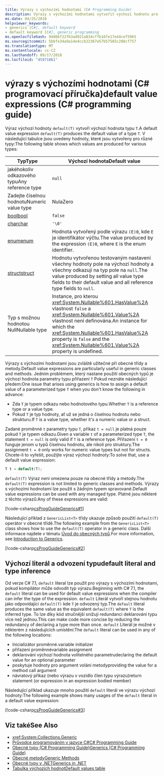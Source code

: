 ```yaml
---
title: Výrazy s výchozími hodnotami (C# Programming Guide)
description: Výrazy s výchozími hodnotami vytvořit výchozí hodnotu pro libovolný typ odkazu nebo typ hodnoty
ms.date: 04/25/2018
helpviewer_keywords:
- generics [C#], default keyword
- default keyword [C#], generic programming
ms.openlocfilehash: 94866f22fb3ad921a834cffb16fe17e44cef5965
ms.sourcegitcommit: 5bbfe34a9a14e4ccb22367e57b57585c208cf757
ms.translationtype: MT
ms.contentlocale: cs-CZ
ms.lasthandoff: 09/17/2018
ms.locfileid: "45971861"
---
```

# <a name="default-value-expressions-c-programming-guide"></a><span data-ttu-id="501ad-103">výrazy s výchozími hodnotami (C# programovací příručka)</span><span class="sxs-lookup"><span data-stu-id="501ad-103">default value expressions (C# programming guide)</span></span>

<span data-ttu-id="501ad-104">Výraz výchozí hodnoty `default(T)` vytvoří výchozí hodnota typu `T`.</span><span class="sxs-lookup"><span data-stu-id="501ad-104">A default value expression `default(T)` produces the default value of a type `T`.</span></span> <span data-ttu-id="501ad-105">V následující tabulce jsou uvedeny hodnoty, které jsou vytvořeny pro různé typy:</span><span class="sxs-lookup"><span data-stu-id="501ad-105">The following table shows which values are produced for various types:</span></span>

|<span data-ttu-id="501ad-106">Typ</span><span class="sxs-lookup"><span data-stu-id="501ad-106">Type</span></span>|<span data-ttu-id="501ad-107">Výchozí hodnota</span><span class="sxs-lookup"><span data-stu-id="501ad-107">Default value</span></span>|
|---------|---------|
|<span data-ttu-id="501ad-108">jakéhokoliv odkazového typu</span><span class="sxs-lookup"><span data-stu-id="501ad-108">Any reference type</span></span>|`null`|
|<span data-ttu-id="501ad-109">Zadejte číselnou hodnotu</span><span class="sxs-lookup"><span data-stu-id="501ad-109">Numeric value type</span></span>|<span data-ttu-id="501ad-110">Nula</span><span class="sxs-lookup"><span data-stu-id="501ad-110">Zero</span></span>|
|[<span data-ttu-id="501ad-111">bool</span><span class="sxs-lookup"><span data-stu-id="501ad-111">bool</span></span>](../../language-reference/keywords/bool.md)|`false`|
|[<span data-ttu-id="501ad-112">char</span><span class="sxs-lookup"><span data-stu-id="501ad-112">char</span></span>](../../language-reference/keywords/char.md)|`'\0'`|
|[<span data-ttu-id="501ad-113">enum</span><span class="sxs-lookup"><span data-stu-id="501ad-113">enum</span></span>](../../language-reference/keywords/enum.md)|<span data-ttu-id="501ad-114">Hodnota vytvořený podle výrazu `(E)0`, kde `E` je identifikátor výčtu.</span><span class="sxs-lookup"><span data-stu-id="501ad-114">The value produced by the expression `(E)0`, where `E` is the enum identifier.</span></span>|
|[<span data-ttu-id="501ad-115">struct</span><span class="sxs-lookup"><span data-stu-id="501ad-115">struct</span></span>](../../language-reference/keywords/struct.md)|<span data-ttu-id="501ad-116">Hodnotu vytvořenou testovaným nastavení všechny hodnoty pole na výchozí hodnoty a všechny odkazují na typ pole na `null`.</span><span class="sxs-lookup"><span data-stu-id="501ad-116">The value produced by setting all value type fields to their default value and all reference type fields to `null`.</span></span>|
|<span data-ttu-id="501ad-117">Typ s možnou hodnotou Null</span><span class="sxs-lookup"><span data-stu-id="501ad-117">Nullable type</span></span>|<span data-ttu-id="501ad-118">Instance, pro kterou <xref:System.Nullable%601.HasValue%2A> vlastnost `false` a <xref:System.Nullable%601.Value%2A> vlastnost není definována.</span><span class="sxs-lookup"><span data-stu-id="501ad-118">An instance for which the <xref:System.Nullable%601.HasValue%2A> property is `false` and the <xref:System.Nullable%601.Value%2A> property is undefined.</span></span>|

<span data-ttu-id="501ad-119">Výrazy s výchozími hodnotami jsou zvláště užitečné při obecné třídy a metody.</span><span class="sxs-lookup"><span data-stu-id="501ad-119">Default value expressions are particularly useful in generic classes and methods.</span></span> <span data-ttu-id="501ad-120">Jedním problémem, který nastane použití obecných typů je výchozí hodnota parametry typu přiřazení `T` Pokud neznáte následující předem:</span><span class="sxs-lookup"><span data-stu-id="501ad-120">One issue that arises using generics is how to assign a default value of a parameterized type `T` when you don't know the following in advance:</span></span>

- <span data-ttu-id="501ad-121">Zda `T` je typem odkazu nebo hodnotového typu.</span><span class="sxs-lookup"><span data-stu-id="501ad-121">Whether `T` is a reference type or a value type.</span></span>
- <span data-ttu-id="501ad-122">Pokud `T` je typ hodnoty, ať už se jedná o číselnou hodnotu nebo strukturu.</span><span class="sxs-lookup"><span data-stu-id="501ad-122">If `T` is a value type, whether it's a numeric value or a struct.</span></span>

 <span data-ttu-id="501ad-123">Zadané proměnné `t` parametry typu `T`, příkaz `t = null` je platná pouze pokud `T` je typem odkazu.</span><span class="sxs-lookup"><span data-stu-id="501ad-123">Given a variable `t` of a parameterized type `T`, the statement `t = null` is only valid if `T` is a reference type.</span></span> <span data-ttu-id="501ad-124">Přiřazení `t = 0` funguje jenom u typů číselnou hodnotu, ale nikoli pro struktury.</span><span class="sxs-lookup"><span data-stu-id="501ad-124">The assignment `t = 0` only works for numeric value types but not for structs.</span></span> <span data-ttu-id="501ad-125">Chcete-li to vyřešit, použijte výraz výchozí hodnoty:</span><span class="sxs-lookup"><span data-stu-id="501ad-125">To solve that, use a default value expression:</span></span>

```csharp
T t = default(T);
```

<span data-ttu-id="501ad-126">`default(T)` Výraz není omezena pouze na obecné třídy a metody.</span><span class="sxs-lookup"><span data-stu-id="501ad-126">The `default(T)` expression is not limited to generic classes and methods.</span></span> <span data-ttu-id="501ad-127">Výrazy s výchozími hodnotami lze použít s žádným typem spravované.</span><span class="sxs-lookup"><span data-stu-id="501ad-127">Default value expressions can be used with any managed type.</span></span> <span data-ttu-id="501ad-128">Platné jsou některé z těchto výrazů:</span><span class="sxs-lookup"><span data-stu-id="501ad-128">Any of these expressions are valid:</span></span>

 [!code-csharp[csProgGuideGenerics#1](../../../../samples/snippets/csharp/programming-guide/statements-expressions-operators/default-value-expressions.cs)]

 <span data-ttu-id="501ad-129">Následující příklad z `GenericList<T>` třídy ukazuje způsob použití `default(T)` operátor v obecné třídě.</span><span class="sxs-lookup"><span data-stu-id="501ad-129">The following example from the `GenericList<T>` class shows how to use the `default(T)` operator in a generic class.</span></span> <span data-ttu-id="501ad-130">Další informace najdete v tématu [Úvod do obecných typů](../generics/introduction-to-generics.md).</span><span class="sxs-lookup"><span data-stu-id="501ad-130">For more information, see [Introduction to Generics](../generics/introduction-to-generics.md).</span></span>

 [!code-csharp[csProgGuideGenerics#2](../../../../samples/snippets/csharp/VS_Snippets_VBCSharp/csProgGuideGenerics/CS/Generics.cs#Snippet41)]

## <a name="default-literal-and-type-inference"></a><span data-ttu-id="501ad-131">Výchozí literál a odvození typu</span><span class="sxs-lookup"><span data-stu-id="501ad-131">default literal and type inference</span></span>

<span data-ttu-id="501ad-132">Od verze C# 7.1, `default` literal lze použít pro výrazy s výchozími hodnotami, pokud kompilátor může odvodit typ výrazu.</span><span class="sxs-lookup"><span data-stu-id="501ad-132">Beginning with C# 7.1, the `default` literal can be used for default value expressions when the compiler can infer the type of the expression.</span></span> <span data-ttu-id="501ad-133">`default` Literál vytvoří stejnou hodnotu jako odpovídající `default(T)` kde `T` je odvozený typ.</span><span class="sxs-lookup"><span data-stu-id="501ad-133">The `default` literal produces the same value as the equivalent `default(T)` where `T` is the inferred type.</span></span> <span data-ttu-id="501ad-134">To lze díky kód stručnější snižují redundanci deklarování typu více než jednou.</span><span class="sxs-lookup"><span data-stu-id="501ad-134">This can make code more concise by reducing the redundancy of declaring a type more than once.</span></span> <span data-ttu-id="501ad-135">`default` Literál je možné v některém z následujících umístění:</span><span class="sxs-lookup"><span data-stu-id="501ad-135">The `default` literal can be used in any of the following locations:</span></span>

- <span data-ttu-id="501ad-136">Inicializátor proměnné.</span><span class="sxs-lookup"><span data-stu-id="501ad-136">variable initializer</span></span>
- <span data-ttu-id="501ad-137">přiřazení proměnné</span><span class="sxs-lookup"><span data-stu-id="501ad-137">variable assignment</span></span>
- <span data-ttu-id="501ad-138">deklarování výchozí hodnota volitelného parametru</span><span class="sxs-lookup"><span data-stu-id="501ad-138">declaring the default value for an optional parameter</span></span>
- <span data-ttu-id="501ad-139">poskytuje hodnoty pro argument volání metody</span><span class="sxs-lookup"><span data-stu-id="501ad-139">providing the value for a method call argument</span></span>
- <span data-ttu-id="501ad-140">návratový příkaz (nebo výrazu v vozidlo člen typu výrazu)</span><span class="sxs-lookup"><span data-stu-id="501ad-140">return statement (or expression in an expression bodied member)</span></span>

<span data-ttu-id="501ad-141">Následující příklad ukazuje mnoho použití `default` literál ve výrazu výchozí hodnoty:</span><span class="sxs-lookup"><span data-stu-id="501ad-141">The following example shows many usages of the `default` literal in a default value expression:</span></span>

[!code-csharp[csProgGuideGenerics#3](../../../../samples/snippets/csharp/programming-guide/statements-expressions-operators/default-literal.cs)]

## <a name="see-also"></a><span data-ttu-id="501ad-142">Viz také</span><span class="sxs-lookup"><span data-stu-id="501ad-142">See Also</span></span>

- <xref:System.Collections.Generic>  
- [<span data-ttu-id="501ad-143">Průvodce programováním v jazyce C#</span><span class="sxs-lookup"><span data-stu-id="501ad-143">C# Programming Guide</span></span>](../index.md)  
- [<span data-ttu-id="501ad-144">Obecné typy (C# Programming Guide)</span><span class="sxs-lookup"><span data-stu-id="501ad-144">Generics (C# Programming Guide)</span></span>](../generics/index.md)  
- [<span data-ttu-id="501ad-145">Obecné metody</span><span class="sxs-lookup"><span data-stu-id="501ad-145">Generic Methods</span></span>](../generics/generic-methods.md)  
- [<span data-ttu-id="501ad-146">Obecné typy v .NET</span><span class="sxs-lookup"><span data-stu-id="501ad-146">Generics in .NET</span></span>](~/docs/standard/generics/index.md)  
- [<span data-ttu-id="501ad-147">Tabulka výchozích hodnot</span><span class="sxs-lookup"><span data-stu-id="501ad-147">Default values table</span></span>](../../language-reference/keywords/default-values-table.md)
